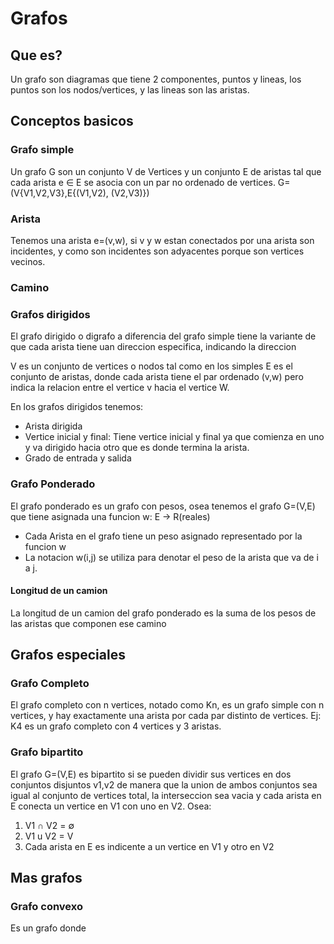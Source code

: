 # Grafos
## Que es?
Un grafo son diagramas que tiene 2 componentes, puntos y lineas, los puntos son los nodos/vertices, y las lineas son las aristas.

## Conceptos basicos

### Grafo simple
Un grafo G son un conjunto V de Vertices y un conjunto E de aristas tal que cada arista e ∈ E se asocia con un par no ordenado de vertices.
G=(V{V1,V2,V3},E{(V1,V2), (V2,V3)})

### Arista
Tenemos una arista e=(v,w), si v y w estan conectados por una arista son incidentes, y como son incidentes son adyacentes porque son vertices vecinos.

### Camino

### Grafos dirigidos
El grafo dirigido o digrafo a diferencia del grafo simple tiene la variante de que cada arista tiene uan direccion especifica, indicando la direccion

V es un conjunto de vertices o nodos tal como en los simples
E es el conjunto de aristas, donde cada arista tiene el par ordenado (v,w) pero indica la relacion entre el vertice v hacia el vertice W.

En los grafos dirigidos tenemos:
- Arista dirigida
- Vertice inicial y final: Tiene vertice inicial y final ya que comienza en uno y va dirigido hacia otro que es donde termina la arista.
- Grado de entrada y salida

### Grafo Ponderado
El grafo ponderado es un grafo con pesos, osea tenemos el grafo G=(V,E) que tiene asignada una funcion w: E -> R(reales)

- Cada Arista en el grafo tiene un peso asignado representado por la funcion w
- La notacion w(i,j) se utiliza para denotar el peso de la arista que va de i a j.

#### Longitud de un camion
La longitud de un camion del grafo ponderado es la suma de los pesos de las aristas que componen ese camino

## Grafos especiales

### Grafo Completo
El grafo completo con n vertices, notado como Kn, es un grafo simple con n vertices, y hay exactamente una arista por cada par distinto de vertices.
Ej: K4 es un grafo completo con 4 vertices y 3 aristas.

### Grafo bipartito
El grafo G=(V,E) es bipartito si se pueden dividir sus vertices en dos conjuntos disjuntos v1,v2 de manera que la union de ambos conjuntos sea igual al conjunto de vertices total, la interseccion sea vacia y cada arista en E conecta un vertice en V1 con uno en V2.
Osea:
1. V1 ∩ V2 = ∅
2. V1 u V2 = V
3. Cada arista en E es indicente a un vertice en V1 y otro en V2




## Mas grafos

### Grafo convexo
Es un grafo donde 